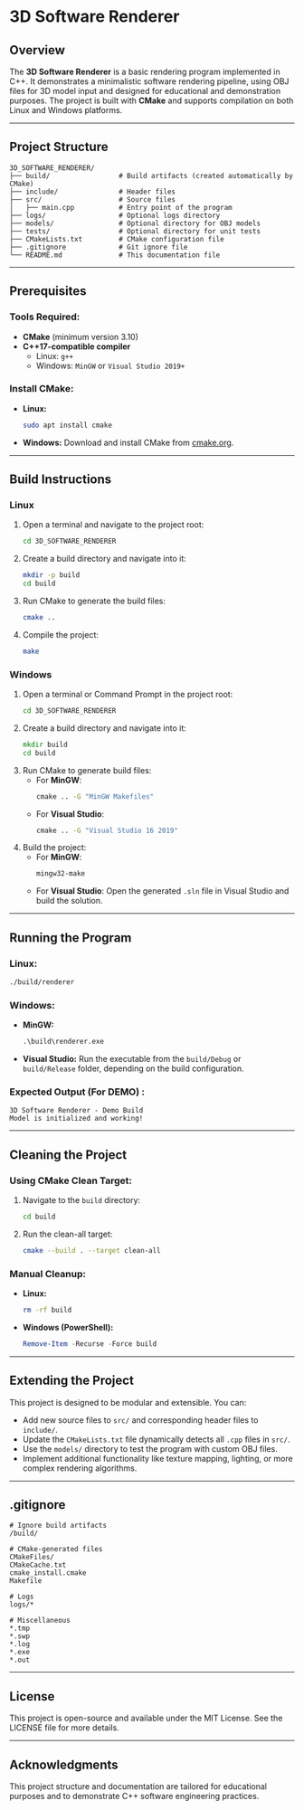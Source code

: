 # 3D Software Renderer

## Overview
The **3D Software Renderer** is a basic rendering program implemented in C++. It demonstrates a minimalistic software rendering pipeline, using OBJ files for 3D model input and designed for educational and demonstration purposes. The project is built with **CMake** and supports compilation on both Linux and Windows platforms.

---

## Project Structure
```
3D_SOFTWARE_RENDERER/
├── build/                 # Build artifacts (created automatically by CMake)
├── include/               # Header files
├── src/                   # Source files
│   ├── main.cpp           # Entry point of the program
├── logs/                  # Optional logs directory
├── models/                # Optional directory for OBJ models
├── tests/                 # Optional directory for unit tests
├── CMakeLists.txt         # CMake configuration file
├── .gitignore             # Git ignore file
└── README.md              # This documentation file
```

---

## Prerequisites

### Tools Required:
- **CMake** (minimum version 3.10)
- **C++17-compatible compiler**
  - Linux: `g++`
  - Windows: `MinGW` or `Visual Studio 2019+`

### Install CMake:
- **Linux:**
  ```bash
  sudo apt install cmake
  ```
- **Windows:**
  Download and install CMake from [cmake.org](https://cmake.org/download/).

---

## Build Instructions

### Linux
1. Open a terminal and navigate to the project root:
   ```bash
   cd 3D_SOFTWARE_RENDERER
   ```
2. Create a build directory and navigate into it:
   ```bash
   mkdir -p build
   cd build
   ```
3. Run CMake to generate the build files:
   ```bash
   cmake ..
   ```
4. Compile the project:
   ```bash
   make
   ```

### Windows
1. Open a terminal or Command Prompt in the project root:
   ```cmd
   cd 3D_SOFTWARE_RENDERER
   ```
2. Create a build directory and navigate into it:
   ```cmd
   mkdir build
   cd build
   ```
3. Run CMake to generate build files:
   - For **MinGW**:
     ```cmd
     cmake .. -G "MinGW Makefiles"
     ```
   - For **Visual Studio**:
     ```cmd
     cmake .. -G "Visual Studio 16 2019"
     ```
4. Build the project:
   - For **MinGW**:
     ```cmd
     mingw32-make
     ```
   - For **Visual Studio**:
     Open the generated `.sln` file in Visual Studio and build the solution.

---

## Running the Program

### Linux:
```bash
./build/renderer
```

### Windows:
- **MinGW:**
  ```cmd
  .\build\renderer.exe
  ```
- **Visual Studio:**
  Run the executable from the `build/Debug` or `build/Release` folder, depending on the build configuration.

### Expected Output (For DEMO) :
```plaintext
3D Software Renderer - Demo Build
Model is initialized and working!
```

---

## Cleaning the Project

### Using CMake Clean Target:
1. Navigate to the `build` directory:
   ```bash
   cd build
   ```
2. Run the clean-all target:
   ```bash
   cmake --build . --target clean-all
   ```

### Manual Cleanup:
- **Linux:**
  ```bash
  rm -rf build
  ```
- **Windows (PowerShell):**
  ```powershell
  Remove-Item -Recurse -Force build
  ```

---

## Extending the Project
This project is designed to be modular and extensible. You can:
- Add new source files to `src/` and corresponding header files to `include/`.
- Update the `CMakeLists.txt` file dynamically detects all `.cpp` files in `src/`.
- Use the `models/` directory to test the program with custom OBJ files.
- Implement additional functionality like texture mapping, lighting, or more complex rendering algorithms.

---

## .gitignore
```
# Ignore build artifacts
/build/

# CMake-generated files
CMakeFiles/
CMakeCache.txt
cmake_install.cmake
Makefile

# Logs
logs/*

# Miscellaneous
*.tmp
*.swp
*.log
*.exe
*.out
```

---

## License
This project is open-source and available under the MIT License. See the LICENSE file for more details.

---

## Acknowledgments
This project structure and documentation are tailored for educational purposes and to demonstrate C++ software engineering practices.

